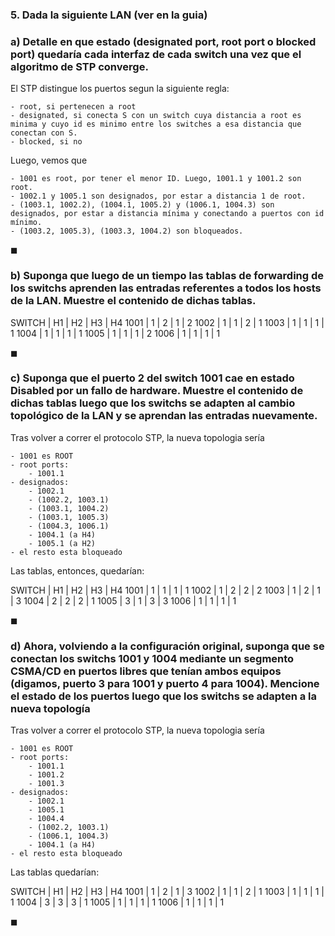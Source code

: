 ### 5. Dada la siguiente LAN (ver en la guia)

### a) Detalle en que estado (designated port, root port o blocked port) quedaría cada interfaz de cada switch una vez que el algoritmo de STP converge.

El STP distingue los puertos segun la siguiente regla:

    - root, si pertenecen a root
    - designated, si conecta S con un switch cuya distancia a root es minima y cuyo id es minimo entre los switches a esa distancia que conectan con S.
    - blocked, si no

Luego, vemos que

    - 1001 es root, por tener el menor ID. Luego, 1001.1 y 1001.2 son root.
    - 1002.1 y 1005.1 son designados, por estar a distancia 1 de root.
    - (1003.1, 1002.2), (1004.1, 1005.2) y (1006.1, 1004.3) son designados, por estar a distancia mínima y conectando a puertos con id mínimo.
    - (1003.2, 1005.3), (1003.3, 1004.2) son bloqueados.

$\blacksquare$

### b) Suponga que luego de un tiempo las tablas de forwarding de los switchs aprenden las entradas referentes a todos los hosts de la LAN. Muestre el contenido de dichas tablas.

SWITCH | H1 | H2 | H3 | H4
1001   | 1  | 2  | 1  | 2
1002   | 1  | 1  | 2  | 1
1003   | 1  | 1  | 1  | 1
1004   | 1  | 1  | 1  | 1
1005   | 1  | 1  | 1  | 2
1006   | 1  | 1  | 1  | 1

$\blacksquare$

### c) Suponga que el puerto 2 del switch 1001 cae en estado Disabled por un fallo de hardware. Muestre el contenido de dichas tablas luego que los switchs se adapten al cambio topológico de la LAN y se aprendan las entradas nuevamente.

Tras volver a correr el protocolo STP, la nueva topologia sería

    - 1001 es ROOT
    - root ports: 
        - 1001.1 
    - designados:
        - 1002.1
        - (1002.2, 1003.1)
        - (1003.1, 1004.2)
        - (1003.1, 1005.3)
        - (1004.3, 1006.1)
        - 1004.1 (a H4)
        - 1005.1 (a H2)
    - el resto esta bloqueado

Las tablas, entonces, quedarían:

SWITCH | H1 | H2 | H3 | H4
1001   | 1  | 1  | 1  | 1
1002   | 1  | 2  | 2  | 2
1003   | 1  | 2  | 1  | 3 
1004   | 2  | 2  | 2  | 1
1005   | 3  | 1  | 3  | 3
1006   | 1  | 1  | 1  | 1

$\blacksquare$

### d) Ahora, volviendo a la configuración original, suponga que se conectan los switchs 1001 y 1004 mediante un segmento CSMA/CD en puertos libres que tenían ambos equipos (digamos, puerto 3 para 1001 y puerto 4 para 1004). Mencione el estado de los puertos luego que los switchs se adapten a la nueva topología

Tras volver a correr el protocolo STP, la nueva topologia sería

    - 1001 es ROOT
    - root ports: 
        - 1001.1
        - 1001.2
        - 1001.3 
    - designados:
        - 1002.1
        - 1005.1
        - 1004.4
        - (1002.2, 1003.1)
        - (1006.1, 1004.3)
        - 1004.1 (a H4)
    - el resto esta bloqueado

Las tablas quedarían:

SWITCH | H1 | H2 | H3 | H4
1001   | 1  | 2  | 1  | 3
1002   | 1  | 1  | 2  | 1
1003   | 1  | 1  | 1  | 1 
1004   | 3  | 3  | 3  | 1
1005   | 1  | 1  | 1  | 1
1006   | 1  | 1  | 1  | 1

$\blacksquare$